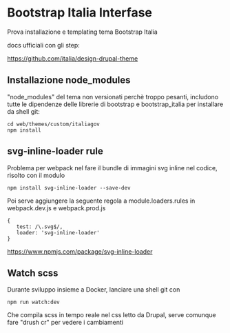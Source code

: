 # Bootstrap Italia Interfase
Prova installazione e templating tema Bootstrap Italia

docs ufficiali con gli step:

https://github.com/italia/design-drupal-theme


## Installazione node_modules
"node_modules" del tema non versionati perchè troppo pesanti, 
includono tutte le dipendenze delle librerie di bootstrap e bootstrap_italia
per installare da shell git:

```
cd web/themes/custom/italiagov
npm install
```


## svg-inline-loader rule
Problema per webpack nel fare il bundle di immagini svg inline nel codice,
risolto con il modulo

```
npm install svg-inline-loader --save-dev
```

Poi serve aggiungere la seguente regola a module.loaders.rules in 
webpack.dev.js e webpack.prod.js

```
{
   test: /\.svg$/,
   loader: 'svg-inline-loader'
}
```

https://www.npmjs.com/package/svg-inline-loader


## Watch scss
Durante sviluppo insieme a Docker, lanciare una shell git con

```
npm run watch:dev
```

Che compila scss in tempo reale nel css letto da Drupal,
serve comunque fare "drush cr" per vedere i cambiamenti
